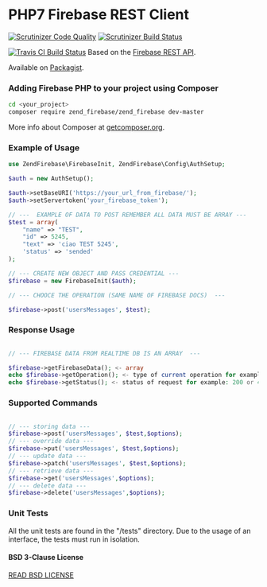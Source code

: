 # PHP7 Firebase REST Client

[![Scrutinizer Code Quality](https://scrutinizer-ci.com/g/Samuel18/zend_Firebase/badges/quality-score.png?b=master)](https://scrutinizer-ci.com/g/Samuel18/zend_Firebase/?branch=master)
[![Scrutinizer Build Status](https://scrutinizer-ci.com/g/Samuel18/zend_Firebase/badges/build.png?b=master)](https://scrutinizer-ci.com/g/Samuel18/zend_Firebase/build-status/master)

[![ Travis CI Build Status](https://travis-ci.org/Samuel18/zend_Firebase.svg?branch=master)](https://travis-ci.org/Samuel18/zend_Firebase)
Based on the [Firebase REST API](https://firebase.google.com/docs/reference/rest/database/).

Available on [Packagist](https://packagist.org/packages/zend_firebase/zend_firebase).

### Adding Firebase PHP to your project using Composer

```bash
cd <your_project>
composer require zend_firebase/zend_firebase dev-master
```

More info about Composer at [getcomposer.org](http://getcomposer.org).

### Example of Usage
```php
use ZendFirebase\FirebaseInit, ZendFirebase\Config\AuthSetup;

$auth = new AuthSetup();

$auth->setBaseURI('https://your_url_from_firebase/');
$auth->setServertoken('your_firebase_token');

// ---  EXAMPLE OF DATA TO POST REMEMBER ALL DATA MUST BE ARRAY ---
$test = array(
    "name" => "TEST",
    "id" => 5245,
    "text" => 'ciao TEST 5245',
    'status' => 'sended'
);

// --- CREATE NEW OBJECT AND PASS CREDENTIAL ---
$firebase = new FirebaseInit($auth);

// --- CHOOCE THE OPERATION (SAME NAME OF FIREBASE DOCS)  ---

$firebase->post('usersMessages', $test);
```
### Response Usage
```php

// --- FIREBASE DATA FROM REALTIME DB IS AN ARRAY  ---

$firebase->getFirebaseData(); <- array
echo $firebase->getOperation(); <- type of current operation for example: GET or POST etc...
echo $firebase->getStatus(); <- status of request for example: 200 or 400 or 500
```

### Supported Commands
```php

// --- storing data ---
$firebase->post('usersMessages', $test,$options);
// --- override data ---
$firebase->put('usersMessages', $test,$options);
// --- update data ---
$firebase->patch('usersMessages', $test,$options);
// --- retrieve data ---
$firebase->get('usersMessages',$options);
// --- delete data ---
$firebase->delete('usersMessages',$options);
```


### Unit Tests
All the unit tests are found in the "/tests" directory.
Due to the usage of an interface, the tests must run in isolation.




#### BSD 3-Clause License

[READ BSD LICENSE](LICENSE)


